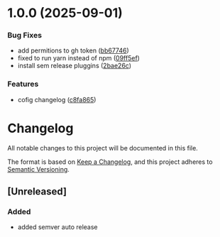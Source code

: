 # 1.0.0 (2025-09-01)


### Bug Fixes

* add permitions to gh token ([bb67746](https://github.com/xdigu/semver-release-running/commit/bb67746468490b51002eaad482ef15d2c83d59b3))
* fixed to run yarn instead of npm ([09ff5ef](https://github.com/xdigu/semver-release-running/commit/09ff5ef9d2aad365ad201a1504311f616d1194d2))
* install sem release pluggins ([2bae26c](https://github.com/xdigu/semver-release-running/commit/2bae26cf0f74b976170768b46d58ad9e4222f0b8))


### Features

* cofig changelog ([c8fa865](https://github.com/xdigu/semver-release-running/commit/c8fa8658c74fd83040ac52526e72c18c60c0009d))

# Changelog

All notable changes to this project will be documented in this file.

The format is based on [Keep a Changelog](https://keepachangelog.com/en/1.1.0/),
and this project adheres to [Semantic Versioning](https://semver.org/spec/v2.0.0.html).

## [Unreleased]

### Added

- added semver auto release
